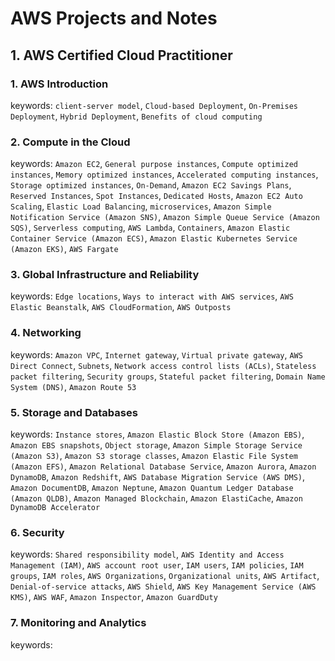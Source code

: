 # AWS Projects and Notes

## 1. AWS Certified Cloud Practitioner

### 1. AWS Introduction
keywords: `client-server model`, `Cloud-based Deployment`, `On-Premises Deployment`, `Hybrid Deployment`, `Benefits of cloud computing`

### 2. Compute in the Cloud
keywords: `Amazon EC2`, `General purpose instances`, `Compute optimized instances`, `Memory optimized instances`, `Accelerated computing instances`, `Storage optimized instances`, `On-Demand`, `Amazon EC2 Savings Plans`, `Reserved Instances`, `Spot Instances`, `Dedicated Hosts`, `Amazon EC2 Auto Scaling`, `Elastic Load Balancing`, `microservices`, `Amazon Simple Notification Service (Amazon SNS)`, `Amazon Simple Queue Service (Amazon SQS)`, `Serverless computing`, `AWS Lambda`, `Containers`, `Amazon Elastic Container Service (Amazon ECS)`, `Amazon Elastic Kubernetes Service (Amazon EKS)`, `AWS Fargate`

### 3. Global Infrastructure and Reliability
keywords: `Edge locations`, `Ways to interact with AWS services`, `AWS Elastic Beanstalk`, `AWS CloudFormation`, `AWS Outposts`

### 4. Networking
keywords: `Amazon VPC`, `Internet gateway`, `Virtual private gateway`, `AWS Direct Connect`, `Subnets`, `Network access control lists (ACLs)`, `Stateless packet filtering`, `Security groups`, `Stateful packet filtering`, `Domain Name System (DNS)`, `Amazon Route 53`

### 5. Storage and Databases
keywords: `Instance stores`, `Amazon Elastic Block Store (Amazon EBS)`, `Amazon EBS snapshots`, `Object storage`, `Amazon Simple Storage Service (Amazon S3)`, `Amazon S3 storage classes`, `Amazon Elastic File System (Amazon EFS)`, `Amazon Relational Database Service`, `Amazon Aurora`, `Amazon DynamoDB`, `Amazon Redshift`, `AWS Database Migration Service (AWS DMS)`, `Amazon DocumentDB`, `Amazon Neptune`, `Amazon Quantum Ledger Database (Amazon QLDB)`, `Amazon Managed Blockchain`, `Amazon ElastiCache`, `Amazon DynamoDB Accelerator`

### 6. Security
keywords: `Shared responsibility model`, `AWS Identity and Access Management (IAM)`, `AWS account root user`, `IAM users`, `IAM policies`, `IAM groups`, `IAM roles`, `AWS Organizations`, `Organizational units`, `AWS Artifact`, `Denial-of-service attacks`, `AWS Shield`, `AWS Key Management Service (AWS KMS)`, `AWS WAF`, `Amazon Inspector`, `Amazon GuardDuty`

### 7. Monitoring and Analytics
keywords: 



















